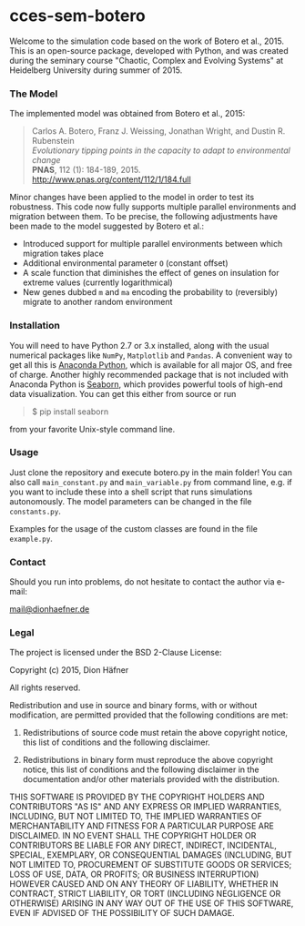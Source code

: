 # cces-sem-botero

Welcome to the simulation code based on the work of Botero et al., 2015. This is an open-source package, developed with Python, and was created during the seminary course "Chaotic, Complex and Evolving Systems" at Heidelberg University during summer of 2015.


### The Model

The implemented model was obtained from Botero et al., 2015:

> Carlos A. Botero, Franz J. Weissing, Jonathan Wright, and Dustin R. Rubenstein  
> *Evolutionary tipping points in the capacity to adapt to environmental change*  
> **PNAS**, 112 (1): 184-189, 2015.  
> http://www.pnas.org/content/112/1/184.full

Minor changes have been applied to the model in order to test its robustness. This code now fully supports multiple parallel environments and migration between them. To be precise, the following adjustments have been made to the model suggested by Botero et al.:

* Introduced support for multiple parallel environments between which migration takes place
* Additional environmental parameter `O` (constant offset)
* A scale function that diminishes the effect of genes on insulation for extreme values (currently logarithmical)
* New genes dubbed `m` and `ma` encoding the probability to (reversibly) migrate to another random environment


### Installation

You will need to have Python 2.7 or 3.x installed, along with the usual numerical packages like `NumPy`, `Matplotlib` and `Pandas`. A convenient way to get all this is [Anaconda Python](https://store.continuum.io/cshop/anaconda/), which is available for all major OS, and free of charge. Another highly recommended package that is not included with Anaconda Python is [Seaborn](https://www.stanford.edu/~mwaskom/software/seaborn/), which provides powerful tools of high-end data visualization. You can get this either from source or run

>	$ pip install seaborn

from your favorite Unix-style command line.


### Usage

Just clone the repository and execute botero.py in the main folder! You can also call `main_constant.py` and `main_variable.py` from command line, e.g. if you want to include these into a shell script that runs simulations autonomously. The model parameters can be changed in the file `constants.py`.

Examples for the usage of the custom classes are found in the file `example.py`.


### Contact

Should you run into problems, do not hesitate to contact the author via e-mail:

mail@dionhaefner.de


### Legal

The project is licensed under the BSD 2-Clause License:

Copyright (c) 2015, Dion Häfner

All rights reserved.

Redistribution and use in source and binary forms, with or without modification, are permitted provided that the following conditions are met:

1. Redistributions of source code must retain the above copyright notice, this list of conditions and the following disclaimer.

2. Redistributions in binary form must reproduce the above copyright notice, this list of conditions and the following disclaimer in the documentation and/or other materials provided with the distribution.

THIS SOFTWARE IS PROVIDED BY THE COPYRIGHT HOLDERS AND CONTRIBUTORS "AS IS" AND ANY EXPRESS OR IMPLIED WARRANTIES, INCLUDING, BUT NOT LIMITED TO, THE IMPLIED WARRANTIES OF MERCHANTABILITY AND FITNESS FOR A PARTICULAR PURPOSE ARE DISCLAIMED. IN NO EVENT SHALL THE COPYRIGHT HOLDER OR CONTRIBUTORS BE LIABLE FOR ANY DIRECT, INDIRECT, INCIDENTAL, SPECIAL, EXEMPLARY, OR CONSEQUENTIAL DAMAGES (INCLUDING, BUT NOT LIMITED TO, PROCUREMENT OF SUBSTITUTE GOODS OR SERVICES; LOSS OF USE, DATA, OR PROFITS; OR BUSINESS INTERRUPTION) HOWEVER CAUSED AND ON ANY THEORY OF LIABILITY, WHETHER IN CONTRACT, STRICT LIABILITY, OR TORT (INCLUDING NEGLIGENCE OR OTHERWISE) ARISING IN ANY WAY OUT OF THE USE OF THIS SOFTWARE, EVEN IF ADVISED OF THE POSSIBILITY OF SUCH DAMAGE.